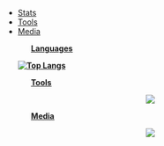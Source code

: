 <head>
  <meta charset="UTF-8">
</head>
<body>
  <ul><li><a href="#Stats"> Stats </a></li>
    <li><a href="#Tools"> Tools </a></li>
    <li><a href="#Media"> Media </a></li>
  </ul>
</body>
  <ul><p id="Stats"><strong><u style="color:Tomato> Stats </u></strong></p></ul>

![Anurag's GitHub stats](https://github-readme-stats.vercel.app/api?username=Jouzep&show_icons=true&theme=radical)

  <ul><p id="Stats"><strong><u> Languages </u></strong></p></ul>

![Top Langs](https://github-readme-stats.vercel.app/api/top-langs/?username=Jouzep&langs_count=8&theme=radical)

  <ul><p id="Tools"><strong><u> Tools </u></strong</p></ul>
  
  <p align="center">
    <a href="https://skillicons.dev">
      <img src="https://skillicons.dev/icons?i=git,c,cpp,haskell,rust,html,css," />
    </a>
  </p>
  <ul><p id="Media"><strong><u> Media </u></strong</p></ul>
    
    
  <p align="center">
    <a target="_blank" rel="noopener noreferrer" href="https://www.linkedin.com/in/joseph-yu-9b1329229/">
      <img src="https://skillicons.dev/icons?i=linkedin" />
    </a>
   </p>
